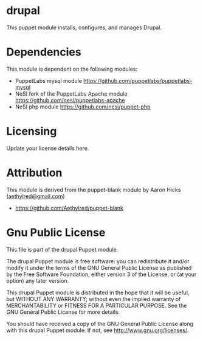 # drupal

This puppet module installs, configures, and manages Drupal.

# Dependencies

This module is dependent on the following modules:

* PuppetLabs mysql module https://github.com/puppetlabs/puppetlabs-mysql
* NeSI fork of the PuppetLabs Apache module https://github.com/nesi/puppetlabs-apache
* NeSI php module https://github.com/nesi/puppet-php

# Licensing

Update your license details here.

# Attribution

This module is derived from the puppet-blank module by Aaron Hicks (aethylred@gmail.com)

* https://github.com/Aethylred/puppet-blank

# Gnu Public License

This file is part of the drupal Puppet module.

The drupal Puppet module is free software: you can redistribute it and/or modify it under the terms of the GNU General Public License as published by the Free Software Foundation, either version 3 of the License, or (at your option) any later version.

This drupal Puppet module is distributed in the hope that it will be useful, but WITHOUT ANY WARRANTY; without even the implied warranty of MERCHANTABILITY or FITNESS FOR A PARTICULAR PURPOSE.  See the GNU General Public License for more details.

You should have received a copy of the GNU General Public License along with this drupal Puppet module.  If not, see <http://www.gnu.org/licenses/>.